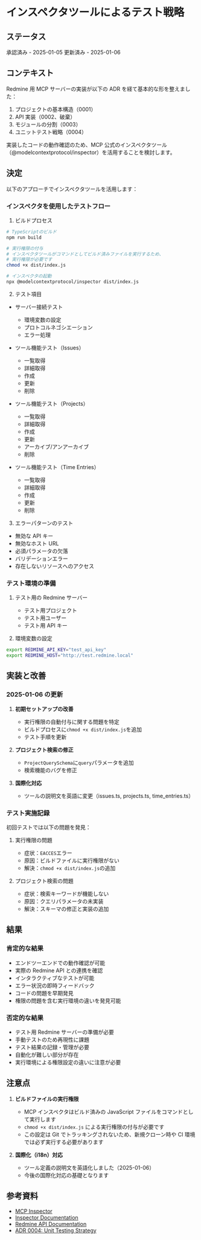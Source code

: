 # インスペクタツールによるテスト戦略

## ステータス

承認済み - 2025-01-05
更新済み - 2025-01-06

## コンテキスト

Redmine 用 MCP サーバーの実装が以下の ADR を経て基本的な形を整えました：

1. プロジェクトの基本構造（0001）
2. API 実装（0002、破棄）
3. モジュールの分割（0003）
4. ユニットテスト戦略（0004）

実装したコードの動作確認のため、MCP 公式のインスペクタツール（@modelcontextprotocol/inspector）を活用することを検討します。

## 決定

以下のアプローチでインスペクタツールを活用します：

### インスペクタを使用したテストフロー

1. ビルドプロセス

```bash
# TypeScriptのビルド
npm run build

# 実行権限の付与
# インスペクタツールがコマンドとしてビルド済みファイルを実行するため、
# 実行権限が必要です
chmod +x dist/index.js

# インスペクタの起動
npx @modelcontextprotocol/inspector dist/index.js
```

2. テスト項目

- サーバー接続テスト

  - 環境変数の設定
  - プロトコルネゴシエーション
  - エラー処理

- ツール機能テスト（Issues）

  - 一覧取得
  - 詳細取得
  - 作成
  - 更新
  - 削除

- ツール機能テスト（Projects）

  - 一覧取得
  - 詳細取得
  - 作成
  - 更新
  - アーカイブ/アンアーカイブ
  - 削除

- ツール機能テスト（Time Entries）
  - 一覧取得
  - 詳細取得
  - 作成
  - 更新
  - 削除

3. エラーパターンのテスト

- 無効な API キー
- 無効なホスト URL
- 必須パラメータの欠落
- バリデーションエラー
- 存在しないリソースへのアクセス

### テスト環境の準備

1. テスト用の Redmine サーバー

   - テスト用プロジェクト
   - テスト用ユーザー
   - テスト用 API キー

2. 環境変数の設定

```bash
export REDMINE_API_KEY="test_api_key"
export REDMINE_HOST="http://test.redmine.local"
```

## 実装と改善

### 2025-01-06 の更新

1. **初期セットアップの改善**

   - 実行権限の自動付与に関する問題を特定
   - ビルドプロセスに`chmod +x dist/index.js`を追加
   - テスト手順を更新

2. **プロジェクト検索の修正**

   - `ProjectQuerySchema`に`query`パラメータを追加
   - 検索機能のバグを修正

3. **国際化対応**
   - ツールの説明文を英語に変更（issues.ts, projects.ts, time_entries.ts）

### テスト実施記録

初回テストでは以下の問題を発見：

1. 実行権限の問題

   - 症状：`EACCES`エラー
   - 原因：ビルドファイルに実行権限がない
   - 解決：`chmod +x dist/index.js`の追加

2. プロジェクト検索の問題
   - 症状：検索キーワードが機能しない
   - 原因：クエリパラメータの未実装
   - 解決：スキーマの修正と実装の追加

## 結果

### 肯定的な結果

- エンドツーエンドでの動作確認が可能
- 実際の Redmine API との連携を確認
- インタラクティブなテストが可能
- エラー状況の即時フィードバック
- コードの問題を早期発見
- 権限の問題を含む実行環境の違いを発見可能

### 否定的な結果

- テスト用 Redmine サーバーの準備が必要
- 手動テストのため再現性に課題
- テスト結果の記録・管理が必要
- 自動化が難しい部分が存在
- 実行環境による権限設定の違いに注意が必要

## 注意点

1. **ビルドファイルの実行権限**

   - MCP インスペクタはビルド済みの JavaScript ファイルをコマンドとして実行します
   - `chmod +x dist/index.js` による実行権限の付与が必要です
   - この設定は Git でトラッキングされないため、新規クローン時や CI 環境では必ず実行する必要があります

2. **国際化（i18n）対応**
   - ツール定義の説明文を英語化しました（2025-01-06）
   - 今後の国際化対応の基礎となります

## 参考資料

- [MCP Inspector](https://github.com/modelcontextprotocol/inspector)
- [Inspector Documentation](https://modelcontextprotocol.io/docs/tools/inspector)
- [Redmine API Documentation](https://www.redmine.org/projects/redmine/wiki/Rest_api)
- [ADR 0004: Unit Testing Strategy](./0004-unit-testing-strategy.md)

